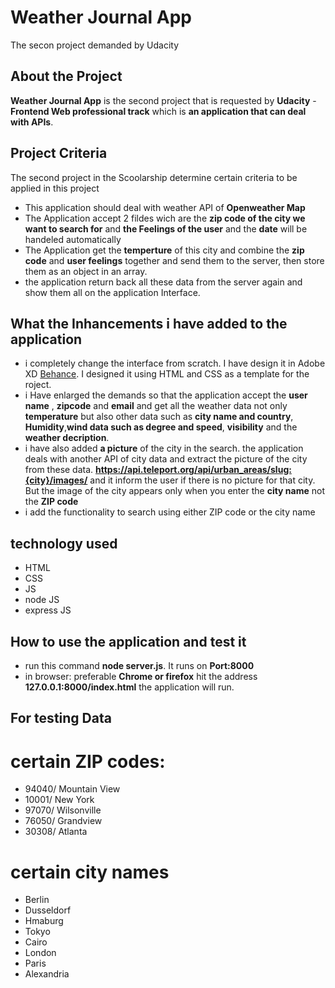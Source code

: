 # Weather Journal App
The secon project demanded by Udacity 
## About the Project
**Weather Journal App** is the second project that is requested by **Udacity** - **Frontend Web professional track** which is **an application that can deal with APIs**.

## Project Criteria
The second project in the Scoolarship determine certain criteria to be applied in this project
- This application should deal with weather API of **Openweather Map**
- The Application accept 2 fildes wich are the **zip code of the city we want to search for** and **the Feelings of the user** and the **date** will be handeled automatically
- The Application get the **temperture** of this city and combine the **zip code** and **user feelings** together and send them to the server, then store them as an object in an array.
- the application return back all these data from the server again and show them all on the application Interface.

## What the Inhancements i have added to the application
- i completely change the interface from scratch. I have design it in Adobe XD [Behance](https://www.behance.net/gallery/133584709/Weather-Journal-app). I designed it using HTML and CSS as a template for the roject.
- i Have enlarged the demands so that the application accept the **user name** , **zipcode** and **email** and get all the weather data not only **temperature** but also other data such as **city name and country**, **Humidity**,**wind data such as degree and speed**, **visibility** and the **weather decription**.
- i have also added **a picture** of the city in the search. the application deals with another API of city data and extract the picture of the city from these data.
**https://api.teleport.org/api/urban_areas/slug:{city}/images/** and it inform the user if there is no picture for that city. But the image of the city appears only when you enter the **city name** not the **ZIP code**
- i add the functionality to search using either ZIP code or the city name
## technology used
- HTML
- CSS
- JS
- node JS
- express JS

## How to use the application and test it
- run this command **node server.js**. It runs on **Port:8000**
- in browser: preferable **Chrome or firefox** hit the address **127.0.0.1:8000/index.html** the application will run.

## For testing Data
# certain ZIP codes:
- 94040/ Mountain View
- 10001/ New York
- 97070/ Wilsonville
- 76050/ Grandview
- 30308/ Atlanta

# certain city names
- Berlin
- Dusseldorf
- Hmaburg
- Tokyo
- Cairo
- London
- Paris
- Alexandria



